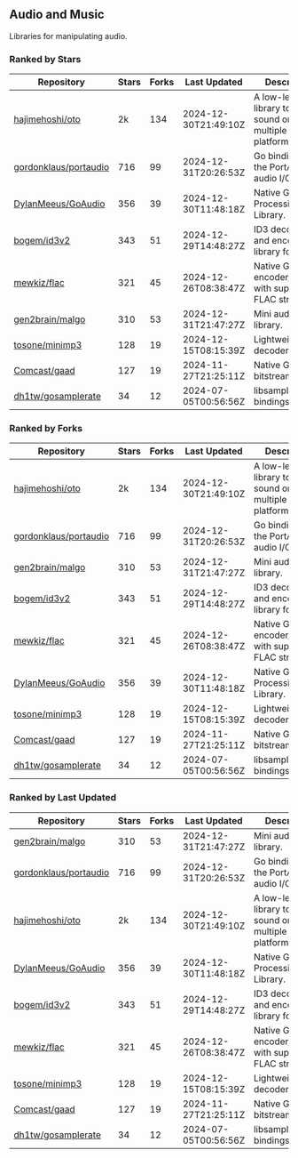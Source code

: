 ## Audio and Music

Libraries for manipulating audio.

### Ranked by Stars

| Repository | Stars | Forks | Last Updated | Description | 
|------------|-------|-------|--------------|-------------|
| [hajimehoshi/oto](https://github.com/hajimehoshi/oto) | 2k | 134 | 2024-12-30T21:49:10Z |  A low-level library to play sound on multiple platforms. |
| [gordonklaus/portaudio](https://github.com/gordonklaus/portaudio) | 716 | 99 | 2024-12-31T20:26:53Z |  Go bindings for the PortAudio audio I/O library. |
| [DylanMeeus/GoAudio](https://github.com/DylanMeeus/GoAudio) | 356 | 39 | 2024-12-30T11:48:18Z |  Native Go Audio Processing Library. |
| [bogem/id3v2](https://github.com/bogem/id3v2) | 343 | 51 | 2024-12-29T14:48:27Z |  ID3 decoding and encoding library for Go. |
| [mewkiz/flac](https://github.com/mewkiz/flac) | 321 | 45 | 2024-12-26T08:38:47Z |  Native Go FLAC encoder/decoder with support for FLAC streams. |
| [gen2brain/malgo](https://github.com/gen2brain/malgo) | 310 | 53 | 2024-12-31T21:47:27Z |  Mini audio library. |
| [tosone/minimp3](https://github.com/tosone/minimp3) | 128 | 19 | 2024-12-15T08:15:39Z |  Lightweight MP3 decoder library. |
| [Comcast/gaad](https://github.com/Comcast/gaad) | 127 | 19 | 2024-11-27T21:25:11Z |  Native Go AAC bitstream parser. |
| [dh1tw/gosamplerate](https://github.com/dh1tw/gosamplerate) | 34 | 12 | 2024-07-05T00:56:56Z |  libsamplerate bindings for go. |

### Ranked by Forks

| Repository | Stars | Forks | Last Updated | Description | 
|------------|-------|-------|--------------|-------------|
| [hajimehoshi/oto](https://github.com/hajimehoshi/oto) | 2k | 134 | 2024-12-30T21:49:10Z |  A low-level library to play sound on multiple platforms. |
| [gordonklaus/portaudio](https://github.com/gordonklaus/portaudio) | 716 | 99 | 2024-12-31T20:26:53Z |  Go bindings for the PortAudio audio I/O library. |
| [gen2brain/malgo](https://github.com/gen2brain/malgo) | 310 | 53 | 2024-12-31T21:47:27Z |  Mini audio library. |
| [bogem/id3v2](https://github.com/bogem/id3v2) | 343 | 51 | 2024-12-29T14:48:27Z |  ID3 decoding and encoding library for Go. |
| [mewkiz/flac](https://github.com/mewkiz/flac) | 321 | 45 | 2024-12-26T08:38:47Z |  Native Go FLAC encoder/decoder with support for FLAC streams. |
| [DylanMeeus/GoAudio](https://github.com/DylanMeeus/GoAudio) | 356 | 39 | 2024-12-30T11:48:18Z |  Native Go Audio Processing Library. |
| [tosone/minimp3](https://github.com/tosone/minimp3) | 128 | 19 | 2024-12-15T08:15:39Z |  Lightweight MP3 decoder library. |
| [Comcast/gaad](https://github.com/Comcast/gaad) | 127 | 19 | 2024-11-27T21:25:11Z |  Native Go AAC bitstream parser. |
| [dh1tw/gosamplerate](https://github.com/dh1tw/gosamplerate) | 34 | 12 | 2024-07-05T00:56:56Z |  libsamplerate bindings for go. |

### Ranked by Last Updated

| Repository | Stars | Forks | Last Updated | Description | 
|------------|-------|-------|--------------|-------------|
| [gen2brain/malgo](https://github.com/gen2brain/malgo) | 310 | 53 | 2024-12-31T21:47:27Z |  Mini audio library. |
| [gordonklaus/portaudio](https://github.com/gordonklaus/portaudio) | 716 | 99 | 2024-12-31T20:26:53Z |  Go bindings for the PortAudio audio I/O library. |
| [hajimehoshi/oto](https://github.com/hajimehoshi/oto) | 2k | 134 | 2024-12-30T21:49:10Z |  A low-level library to play sound on multiple platforms. |
| [DylanMeeus/GoAudio](https://github.com/DylanMeeus/GoAudio) | 356 | 39 | 2024-12-30T11:48:18Z |  Native Go Audio Processing Library. |
| [bogem/id3v2](https://github.com/bogem/id3v2) | 343 | 51 | 2024-12-29T14:48:27Z |  ID3 decoding and encoding library for Go. |
| [mewkiz/flac](https://github.com/mewkiz/flac) | 321 | 45 | 2024-12-26T08:38:47Z |  Native Go FLAC encoder/decoder with support for FLAC streams. |
| [tosone/minimp3](https://github.com/tosone/minimp3) | 128 | 19 | 2024-12-15T08:15:39Z |  Lightweight MP3 decoder library. |
| [Comcast/gaad](https://github.com/Comcast/gaad) | 127 | 19 | 2024-11-27T21:25:11Z |  Native Go AAC bitstream parser. |
| [dh1tw/gosamplerate](https://github.com/dh1tw/gosamplerate) | 34 | 12 | 2024-07-05T00:56:56Z |  libsamplerate bindings for go. |

